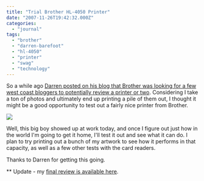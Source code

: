 ```yaml
---
title: "Trial Brother HL-4050 Printer"
date: "2007-11-26T19:42:32.000Z"
categories: 
  - "journal"
tags: 
  - "brother"
  - "darren-barefoot"
  - "hl-4050"
  - "printer"
  - "swag"
  - "technology"
---
```


So a while ago [Darren posted on his blog that Brother was looking for a few west coast bloggers to potentially review a printer or two](http://www.darrenbarefoot.com/archives/2007/11/any-western-canadian-bloggers-want-to-test-drive-a-printer.html). Considering I take a ton of photos and ultimately end up printing a pile of them out, I thought it might be a good opportunity to test out a fairly nice printer from Brother.

[![](images/HL-4050CDN.gif)](http://brother.com.au/Products/Printer_productoverview.asp?ProductID=256&SubCategoryID=5)

Well, this big boy showed up at work today, and once I figure out just how in the world I'm going to get it home, I'll test it out and see what it can do. I plan to try printing out a bunch of my artwork to see how it performs in that capacity, as well as a few other tests with the card readers.

Thanks to Darren for getting this going.

\*\* Update - my [final review is available here](http://www.migratorynerd.com/brother-hl-4050-review/).
